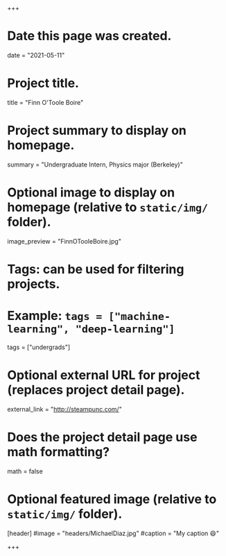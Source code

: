 +++
# Date this page was created.
date = "2021-05-11"

# Project title.
title = "Finn O'Toole Boire"

# Project summary to display on homepage.
summary = "Undergraduate Intern, Physics major (Berkeley)"

# Optional image to display on homepage (relative to `static/img/` folder).
image_preview = "FinnOTooleBoire.jpg"

# Tags: can be used for filtering projects.
# Example: `tags = ["machine-learning", "deep-learning"]`
tags = ["undergrads"]

# Optional external URL for project (replaces project detail page).
external_link = "http://steampunc.com/"

# Does the project detail page use math formatting?
math = false

# Optional featured image (relative to `static/img/` folder).
[header]
#image = "headers/MichaelDiaz.jpg"
#caption = "My caption :smile:"

+++


